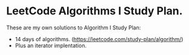 # LeetCode Algorithms I Study Plan.
These are my own solutions to Algorithm I Study Plan:

- 14 days of algorithms. (https://leetcode.com/study-plan/algorithm/)
- Plus an iterator implentation.



